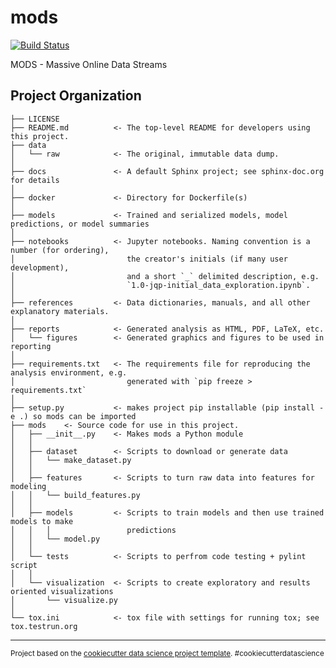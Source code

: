 mods
==============================

[![Build Status](https://jenkins.indigo-datacloud.eu:8080/buildStatus/icon?job=Pipeline-as-code/DEEP-OC-org/mods/master)](https://jenkins.indigo-datacloud.eu:8080/job/Pipeline-as-code/job/DEEP-OC-org/job/mods/job/master/)

MODS - Massive Online Data Streams


Project Organization
------------

    ├── LICENSE
    ├── README.md          <- The top-level README for developers using this project.
    ├── data
    │   └── raw            <- The original, immutable data dump.
    │
    ├── docs               <- A default Sphinx project; see sphinx-doc.org for details
    │
    ├── docker             <- Directory for Dockerfile(s)
    │
    ├── models             <- Trained and serialized models, model predictions, or model summaries
    │
    ├── notebooks          <- Jupyter notebooks. Naming convention is a number (for ordering),
    │                         the creator's initials (if many user development),
    │                         and a short `_` delimited description, e.g.
    │                         `1.0-jqp-initial_data_exploration.ipynb`.
    │
    ├── references         <- Data dictionaries, manuals, and all other explanatory materials.
    │
    ├── reports            <- Generated analysis as HTML, PDF, LaTeX, etc.
    │   └── figures        <- Generated graphics and figures to be used in reporting
    │
    ├── requirements.txt   <- The requirements file for reproducing the analysis environment, e.g.
    │                         generated with `pip freeze > requirements.txt`
    │
    ├── setup.py           <- makes project pip installable (pip install -e .) so mods can be imported
    ├── mods    <- Source code for use in this project.
    │   ├── __init__.py    <- Makes mods a Python module
    │   │
    │   ├── dataset        <- Scripts to download or generate data
    │   │   └── make_dataset.py
    │   │
    │   ├── features       <- Scripts to turn raw data into features for modeling
    │   │   └── build_features.py
    │   │
    │   ├── models         <- Scripts to train models and then use trained models to make
    │   │   │                 predictions
    │   │   └── model.py
    │   │
    │   └── tests          <- Scripts to perfrom code testing + pylint script
    │   │
    │   └── visualization  <- Scripts to create exploratory and results oriented visualizations
    │       └── visualize.py
    │
    └── tox.ini            <- tox file with settings for running tox; see tox.testrun.org


--------

<p><small>Project based on the <a target="_blank" href="https://drivendata.github.io/cookiecutter-data-science/">cookiecutter data science project template</a>. #cookiecutterdatascience</small></p>

